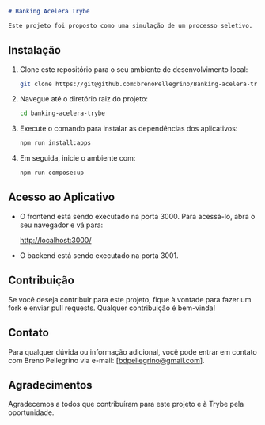 ```markdown
# Banking Acelera Trybe

Este projeto foi proposto como uma simulação de um processo seletivo.

```

## Instalação

1. Clone este repositório para o seu ambiente de desenvolvimento local:

   ```bash
   git clone https://git@github.com:brenoPellegrino/Banking-acelera-trybe.git
   ```

2. Navegue até o diretório raiz do projeto:

   ```bash
   cd banking-acelera-trybe
   ```

3. Execute o comando para instalar as dependências dos aplicativos:

   ```bash
   npm run install:apps
   ```

4. Em seguida, inicie o ambiente com:

   ```bash
   npm run compose:up
   ```

## Acesso ao Aplicativo

- O frontend está sendo executado na porta 3000. Para acessá-lo, abra o seu navegador e vá para:

  [http://localhost:3000/](http://localhost:3000/)

- O backend está sendo executado na porta 3001.

## Contribuição

Se você deseja contribuir para este projeto, fique à vontade para fazer um fork e enviar pull requests. Qualquer contribuição é bem-vinda!

## Contato

Para qualquer dúvida ou informação adicional, você pode entrar em contato com Breno Pellegrino via e-mail: [bdpellegrino@gmail.com].

## Agradecimentos

Agradecemos a todos que contribuíram para este projeto e à Trybe pela oportunidade.
```
